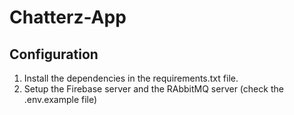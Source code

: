 # Chatterz-App
## Configuration
1. Install the dependencies in the requirements.txt file.
2. Setup the Firebase server and the RAbbitMQ server (check the .env.example file)
